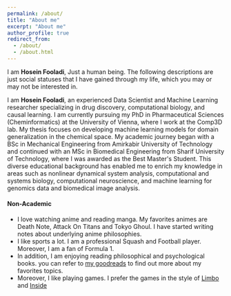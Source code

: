 ```yaml
---
permalink: /about/
title: "About me"
excerpt: "About me"
author_profile: true
redirect_from: 
  - /about/
  - /about.html
---
```


I am **Hosein Fooladi**, Just a human being. The following descriptions are just social statuses that I have gained through my life, which you may or may not be interested in.

I am **Hosein Fooladi**, an experienced Data Scientist and Machine Learning researcher specializing in drug discovery, computational biology, and causal learning. I am currently pursuing my PhD in Pharmaceutical Sciences (Cheminformatics) at the University of Vienna, where I work at the Comp3D lab. My thesis focuses on developing machine learning models for domain generalization in the chemical space.
My academic journey began with a BSc in Mechanical Engineering from Amirkabir University of Technology and continued with an MSc in Biomedical Engineering from Sharif University of Technology, where I was awarded as the Best Master's Student. This diverse educational background has enabled me to enrich my knowledge in areas such as nonlinear dynamical system analysis, computational and systems biology, computational neuroscience, and machine learning for genomics data and biomedical image analysis.

#### Non-Academic

- I love watching anime and reading manga. My favorites animes are Death Note, Attack On Titans and Tokyo Ghoul. I have started writing notes about underlying anime philosophies.
- I like sports a lot. I am a professional Squash and Football player. Moreover, I am a fan of Formula 1.
- In addition, I am enjoying reading philosophical and psychological books. you can refer to [my goodreads](https://www.goodreads.com/user/show/75993307-hosein-fooladi) to find out more about my favorites topics.
- Moreover, I like playing games. I prefer the games in the style of [Limbo](https://playdead.com/games/limbo/) and [Inside](https://playdead.com/games/inside/)
